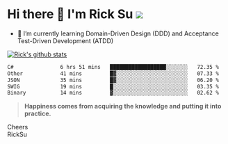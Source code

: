 # Hi there 👋 I'm Rick Su ![](https://komarev.com/ghpvc/?username=ricksu978)
<!--
**ricksu978/ricksu978** is a ✨ _special_ ✨ repository because its `README.md` (this file) appears on your GitHub profile.

Here are some ideas to get you started:

- 🔭 I’m currently working on ...
-->
- 🌱 I’m currently learning Domain-Driven Design (DDD) and Acceptance Test-Driven Development (ATDD)
<!--
- 👯 I’m looking to collaborate on ...
- 🤔 I’m looking for help with ...
- 💬 Ask me about ...
- 📫 How to reach me: ...
- 😄 Pronouns: ...
- ⚡ Fun fact: ...
-->
[![Rick's github stats](https://github-readme-stats.vercel.app/api?username=ricksu978&theme=dark)](https://github.com/ricksu978/ricksu978)

<!--START_SECTION:waka-->

```txt
C#               6 hrs 51 mins   ██████████████████░░░░░░░   72.35 %
Other            41 mins         █▓░░░░░░░░░░░░░░░░░░░░░░░   07.33 %
JSON             35 mins         █▓░░░░░░░░░░░░░░░░░░░░░░░   06.20 %
SWIG             19 mins         █░░░░░░░░░░░░░░░░░░░░░░░░   03.35 %
Binary           14 mins         ▓░░░░░░░░░░░░░░░░░░░░░░░░   02.62 %
```

<!--END_SECTION:waka-->

> **Happiness comes from acquiring the knowledge and putting it into practice.**

Cheers  
RickSu 

